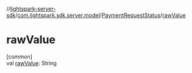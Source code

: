 //[lightspark-server-sdk](../../../index.md)/[com.lightspark.sdk.server.model](../index.md)/[PaymentRequestStatus](index.md)/[rawValue](raw-value.md)

# rawValue

[common]\
val [rawValue](raw-value.md): String
